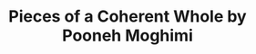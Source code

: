 ---
title: Pieces of a Coherent Whole by Pooneh Moghimi
categories: [Nonfiction Literature,Psychology]
tags: [Iran,Scientific]
---